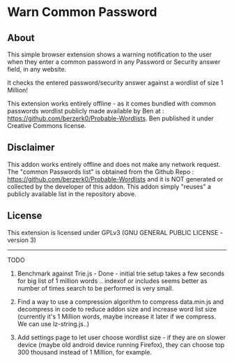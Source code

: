 # Warn Common Password

## About ##

This simple browser extension shows a warning notification to the user when they enter a common password in any Password or Security answer field, in any website.

It checks the entered password/security answer against a wordlist of size 1 Million! 

This extension works entirely offline - as it comes bundled with common passwords wordlist publicly made available by Ben at : https://github.com/berzerk0/Probable-Wordlists. Ben published it under Creative Commons license.

## Disclaimer ## 

This addon works entirely offline and does not make any network request. The "common Passwords list" is obtained from the Github Repo : https://github.com/berzerk0/Probable-Wordlists and it is NOT generated or collected by the developer of this addon.  This addon simply "reuses" a publicly available list in the repository above.

## License ##

This extension is licensed under GPLv3 (GNU GENERAL PUBLIC LICENSE - version 3)

---

TODO

1) Benchmark against Trie.js - Done - initial trie setup takes a few seconds for big list of 1 million words .. indexof or includes seems better as number of times search to be performed is very small.

2) Find a way to use a compression algorithm to compress data.min.js and decompress in code to reduce addon size and increase word list size 
(currently it's 1 Million words, maybe increase it later if we compress. We can use lz-string.js..)

3) Add settings page to let user choose wordlist size - if they are on slower device (maybe old android device running Firefox), they can choose top 300 thousand instead of 1 Million, for example.

